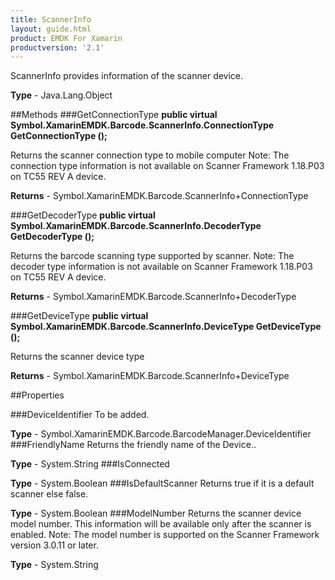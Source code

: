 ```yaml
---
title: ScannerInfo
layout: guide.html 
product: EMDK For Xamarin 
productversion: '2.1' 
---
```

ScannerInfo provides information of the scanner device.

**Type** - Java.Lang.Object

##Methods
###GetConnectionType
**public virtual Symbol.XamarinEMDK.Barcode.ScannerInfo.ConnectionType GetConnectionType ();**

Returns the scanner connection type to mobile computer Note: The connection type information is not available on Scanner Framework 1.18.P03 on TC55 REV A device.


**Returns** - Symbol.XamarinEMDK.Barcode.ScannerInfo+ConnectionType

###GetDecoderType
**public virtual Symbol.XamarinEMDK.Barcode.ScannerInfo.DecoderType GetDecoderType ();**

Returns the barcode scanning type supported by scanner. Note: The decoder type information is not available on Scanner Framework 1.18.P03 on TC55 REV A device.


**Returns** - Symbol.XamarinEMDK.Barcode.ScannerInfo+DecoderType

###GetDeviceType
**public virtual Symbol.XamarinEMDK.Barcode.ScannerInfo.DeviceType GetDeviceType ();**

Returns the scanner device type


**Returns** - Symbol.XamarinEMDK.Barcode.ScannerInfo+DeviceType

##Properties

###DeviceIdentifier
To be added.

**Type** - Symbol.XamarinEMDK.Barcode.BarcodeManager.DeviceIdentifier
###FriendlyName
Returns the friendly name of the Device..

**Type** - System.String
###IsConnected

        

**Type** - System.Boolean
###IsDefaultScanner
Returns true if it is a default scanner else false.

**Type** - System.Boolean
###ModelNumber
Returns the scanner device model number. This information will be available only after the scanner is enabled. Note: The model number is supported on the Scanner Framework version 3.0.11 or later.

**Type** - System.String


